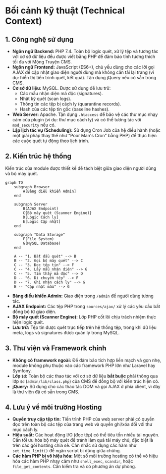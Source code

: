 # Bối cảnh kỹ thuật (Technical Context)

## 1. Công nghệ sử dụng

- **Ngôn ngữ Backend:** PHP 7.4. Toàn bộ logic quét, xử lý tệp và tương tác với cơ sở dữ liệu đều được viết bằng PHP để đảm bảo tính tương thích tối đa với Mộng Truyện CMS.
- **Ngôn ngữ Frontend:** JavaScript (ES6+), chủ yếu dùng cho các lời gọi AJAX để cập nhật giao diện người dùng mà không cần tải lại trang (ví dụ: hiển thị tiến trình quét, kết quả). Tận dụng jQuery nếu có sẵn trong CMS.
- **Cơ sở dữ liệu:** MySQL. Được sử dụng để lưu trữ:
    - Các mẫu nhận diện mã độc (signatures).
    - Nhật ký quét (scan logs).
    - Thông tin các tệp bị cách ly (quarantine records).
    - Hash của các tệp tin gốc (baseline hashes).
- **Web Server:** Apache. Tận dụng `.htaccess` để bảo vệ các thư mục nhạy cảm của plugin (ví dụ: thư mục cách ly) và có thể tương tác với `mod_security` nếu có.
- **Lập lịch tác vụ (Scheduling):** Sử dụng Cron Job của hệ điều hành (hoặc một giải pháp thay thế như "Poor Man's Cron" bằng PHP) để thực hiện các cuộc quét tự động theo lịch trình.

## 2. Kiến trúc hệ thống

Kiến trúc của module được thiết kế để tách biệt giữa giao diện người dùng và bộ máy quét.

```mermaid
graph TD
    subgraph Browser
        A[Bảng điều khiển Admin]
    end

    subgraph Server
        B(AJAX Endpoint)
        C{Bộ máy quét (Scanner Engine)}
        D[Logic Cách ly]
        E[Logic Cập nhật]
    end

    subgraph "Data Storage"
        F(File System)
        G(MySQL Database)
    end

    A -- "1. Bắt đầu quét" --> B
    B -- "2. Gọi bộ máy quét" --> C
    C -- "3. Đọc tệp tin" --> F
    C -- "4. Lấy mẫu nhận diện" --> G
    C -- "5. Tìm thấy mã độc" --> D
    D -- "6. Di chuyển tệp" --> F
    D -- "7. Ghi nhận cách ly" --> G
    E -- "Cập nhật mẫu" --> G
```

- **Bảng điều khiển Admin:** Giao diện trong `/admin` để người dùng tương tác.
- **AJAX Endpoint:** Các tệp PHP trong `sources/ajax/` xử lý các yêu cầu bất đồng bộ từ giao diện.
- **Bộ máy quét (Scanner Engine):** Lớp PHP cốt lõi chịu trách nhiệm thực hiện logic quét.
- **Lưu trữ:** Tệp tin được quét trực tiếp trên hệ thống tệp, trong khi dữ liệu meta, logs và signatures được quản lý trong MySQL.

## 3. Thư viện và Framework chính

- **Không có framework ngoài:** Để đảm bảo tích hợp liền mạch và gọn nhẹ, module không phụ thuộc vào các framework PHP lớn như Laravel hay Symfony.
- **Lớp `$d`:** Toàn bộ các thao tác với cơ sở dữ liệu **bắt buộc** phải thông qua lớp `$d` (`admin/lib/class.php`) của CMS để đồng bộ với kiến trúc hiện có.
- **jQuery:** Sử dụng cho các thao tác DOM và gọi AJAX ở phía client, vì đây là thư viện đã có sẵn trong CMS.

## 4. Lưu ý về môi trường Hosting

- **Quyền truy cập tệp tin:** Tiến trình PHP của web server phải có quyền đọc trên toàn bộ các tệp của trang web và quyền ghi/xóa đối với thư mục cách ly.
- **Hiệu suất:** Các hoạt động I/O (đọc tệp) có thể tiêu tốn nhiều tài nguyên. Cần tối ưu hóa bộ máy quét để tránh làm quá tải máy chủ, đặc biệt là trên các gói hosting chia sẻ. Cân nhắc sử dụng các hàm như `set_time_limit()` để ngăn script bị dừng giữa chừng.
- **Các hàm PHP bị vô hiệu hóa:** Một số môi trường hosting có thể vô hiệu hóa các hàm PHP nhạy cảm như `shell_exec`, `scandir`, hoặc `file_get_contents`. Cần kiểm tra và có phương án dự phòng. 